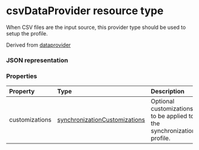 # csvDataProvider resource type

When CSV files are the input source, this provider type should be used to setup the profile.  

Derived from [dataprovider](dataProvider.md)

### JSON representation

### Properties

| Property | Type | Description |
|:-|:-|:-|
| customizations | [synchronizationCustomizations](synchronizationCustomizations.md) | Optional customizations to be applied to the synchronization profile. 